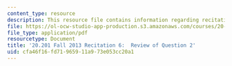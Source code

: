 ```yaml
---
content_type: resource
description: This resource file contains information regarding recitation 6.
file: https://ol-ocw-studio-app-production.s3.amazonaws.com/courses/20-201-mechanisms-of-drug-actions-fall-2013/cfa46f16fd71965911a973e053cc20a1_MIT20_201F13_R6_revQ2.pdf
file_type: application/pdf
resourcetype: Document
title: '20.201 Fall 2013 Recitation 6:  Review of Question 2'
uid: cfa46f16-fd71-9659-11a9-73e053cc20a1
---
```

